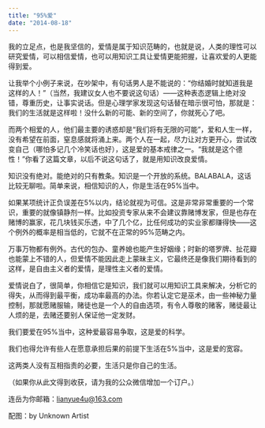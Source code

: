 ```yaml
---
title: "95%爱"
date: "2014-08-18"
---
```


我的立足点，也是我坚信的，爱情是属于知识范畴的，也就是说，人类的理性可以研究爱情，可以相信爱情，也可以用知识工具让爱情更能把握，让喜欢爱的人更能得到爱。

让我举个小例子来说，在吵架中，有句话男人是不能说的：“你结婚时就知道我是这样的人！”（当然，我建议女人也不要说这句话）——这种表态逻辑上绝对没错，尊重历史，让事实说话。但是心理学家发现这句话替在暗示很可怕，那就是：我们的生活就是这样啦！没什么新的可能、新的空间了，你就死心了吧。

而两个相爱的人，他们最主要的诱惑却是“我们将有无限的可能”，爱和人生一样，没有希望在前面，窒息感就将涌上来。两个人在一起，尽力让对方更开心，尝试改变自己（哪怕多记几个冷笑话也好），这是爱的基本戒律之一。“我就是这个德性！”你看了这篇文章，以后不说这句话了，就是用知识改良爱情。

知识没有绝对。能绝对的只有教条。知识是一个开放的系统。BALABALA，这话比较无聊啦。简单来说，相信知识的人，你是生活在95%当中。

如果某项统计正负误差在5%以内，结论就视为可信。这是非常非常重要的一个常识，重要的就像镇静剂一样。比如投资专家从来不会建议靠赌博发家，但是也存在赌博的赢家，花几块钱买乐透，中了几个亿，比任何成功的实业家都赚得快——这个例外的概率是相当低的，它就不在正常的95%范畴之内。

万事万物都有例外。古代的包办、童养媳也能产生好姻缘；时新的塔罗牌、扯花瓣也能蒙上不错的人，但爱情不能因此走上蒙昧主义，它最终还是像我们期待看到的这样，是自由主义者的爱情，是理性主义者的爱情。

爱情说白了，很简单，你相信它是知识，我们就可以用知识工具来解决，分析它的得失，从而得到最平衡，成功率最高的办法。你若认定它是巫术，由一些神秘力量控制，那就愿赌服输，赌徒也是一个人的自由选项，有令人尊敬的赌客，赌徒最让人烦的是，去赌还要别人保证他一定发财。

我们要爱在95%当中，这种爱最容易争取，这是爱的科学。

我们也得允许有些人在愿意承担后果的前提下生活在5%当中，这是爱的宽容。

这两类人没有互相指责的必要，生活只是你自己的生活。

（如果你从此文得到收获，请为我的公众微信增加一个订户。）

连岳为你邮箱：lianyue4u@163.com

配图：by Unknown Artist
